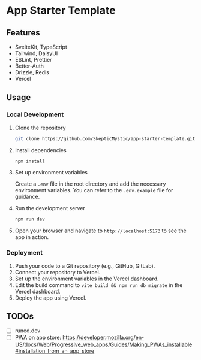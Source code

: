 # App Starter Template

## Features

- SvelteKit, TypeScript
- Tailwind, DaisyUI
- ESLint, Prettier
- Better-Auth
- Drizzle, Redis
- Vercel

## Usage

### Local Development

1. Clone the repository

   ```bash
   git clone https://github.com/SkepticMystic/app-starter-template.git
   ```

2. Install dependencies

   ```bash
   npm install
   ```

3. Set up environment variables

   Create a `.env` file in the root directory and add the necessary environment variables. You can refer to the `.env.example` file for guidance.

4. Run the development server

   ```bash
   npm run dev
   ```

5. Open your browser and navigate to `http://localhost:5173` to see the app in action.

### Deployment

1. Push your code to a Git repository (e.g., GitHub, GitLab).
2. Connect your repository to Vercel.
3. Set up the environment variables in the Vercel dashboard.
4. Edit the build command to `vite build && npm run db migrate` in the Vercel dashboard.
5. Deploy the app using Vercel.

## TODOs

- [ ] runed.dev
- [ ] PWA on app store: https://developer.mozilla.org/en-US/docs/Web/Progressive_web_apps/Guides/Making_PWAs_installable#installation_from_an_app_store
